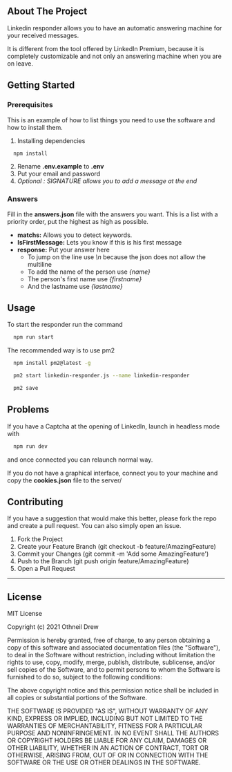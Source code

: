 ## About The Project

Linkedin responder allows you to have an automatic answering machine for your received messages.

It is different from the tool offered by LinkedIn Premium, because it is completely customizable and not only an answering machine when you are on leave.

## Getting Started

### Prerequisites

This is an example of how to list things you need to use the software and how to install them.

1. Installing dependencies
```sh
  npm install
```

2. Rename **.env.example** to **.env**
3. Put your email and password
4. *Optional : SIGNATURE allows you to add a message at the end*

### Answers

Fill in the **answers.json** file with the answers you want.
This is a list with a priority order, put the highest as high as possible.

- **matchs:** Allows you to detect keywords.
- **IsFirstMessage:** Lets you know if this is his first message
- **response:** Put your answer here
  - To jump on the line use *\n* because the json does not allow the multiline
  - To add the name of the person use *{name}*
  - The person's first name use *{firstname}*
  - And the lastname use *{lastname}*


## Usage

To start the responder run the command

```sh
  npm run start
```

The recommended way is to use pm2

```sh
  npm install pm2@latest -g
```

```sh
  pm2 start linkedin-responder.js --name linkedin-responder
```
```sh
  pm2 save
```

## Problems

If you have a Captcha at the opening of LinkedIn, launch in headless mode with
```sh
  npm run dev
```
and once connected you can relaunch normal way.

If you do not have a graphical interface, connect you to your machine and copy the **cookies.json** file to the server/

## Contributing

If you have a suggestion that would make this better, please fork the repo and create a pull request. You can also simply open an issue.

1. Fork the Project
2. Create your Feature Branch (git checkout -b feature/AmazingFeature)
3. Commit your Changes (git commit -m 'Add some AmazingFeature')
4. Push to the Branch (git push origin feature/AmazingFeature)
5. Open a Pull Request

***

## License

MIT License

Copyright (c) 2021 Othneil Drew

Permission is hereby granted, free of charge, to any person obtaining a copy
of this software and associated documentation files (the "Software"), to deal
in the Software without restriction, including without limitation the rights
to use, copy, modify, merge, publish, distribute, sublicense, and/or sell
copies of the Software, and to permit persons to whom the Software is
furnished to do so, subject to the following conditions:

The above copyright notice and this permission notice shall be included in all
copies or substantial portions of the Software.

THE SOFTWARE IS PROVIDED "AS IS", WITHOUT WARRANTY OF ANY KIND, EXPRESS OR
IMPLIED, INCLUDING BUT NOT LIMITED TO THE WARRANTIES OF MERCHANTABILITY,
FITNESS FOR A PARTICULAR PURPOSE AND NONINFRINGEMENT. IN NO EVENT SHALL THE
AUTHORS OR COPYRIGHT HOLDERS BE LIABLE FOR ANY CLAIM, DAMAGES OR OTHER
LIABILITY, WHETHER IN AN ACTION OF CONTRACT, TORT OR OTHERWISE, ARISING FROM,
OUT OF OR IN CONNECTION WITH THE SOFTWARE OR THE USE OR OTHER DEALINGS IN THE
SOFTWARE.